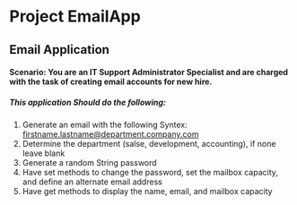 # Project EmailApp

## Email Application 

#### Scenario: You are an IT Support Administrator Specialist and are charged with the task of creating email accounts for new hire.

##### This application Should do the following:
1. Generate an email with the following Syntex: firstname.lastname@department.company.com
2. Determine the department (salse, development, accounting), if none leave blank
3. Generate a random String password
4. Have set methods to change the password, set the mailbox capacity,  and define an alternate email address
5. Have get methods to display the name, email, and mailbox capacity 
